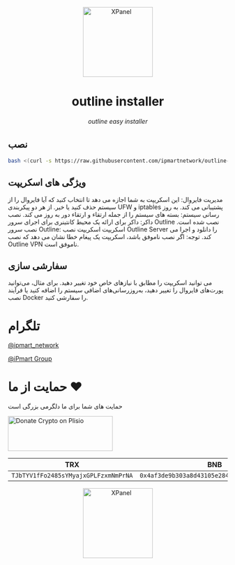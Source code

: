 <p align="center">
<picture>
<img width="160" height="160"  alt="XPanel" src="https://github.com/iPmartNetwork/iPmart-SSH/blob/main/images/logo.png">
</picture>
  </p> 
<p align="center">
<h1 align="center"/>outline installer</h1>
<h6 align="center">outline easy installer <h6>
</p>

 ## نصب

```bash
bash <(curl -s https://raw.githubusercontent.com/ipmartnetwork/outline-installer/main/installer.sh)
```


## ویژگی های اسکریپت

مدیریت فایروال: این اسکریپت به شما اجازه می دهد تا انتخاب کنید که آیا فایروال را از سیستم حذف کنید یا خیر. از هر دو پیکربندی UFW و iptables پشتیبانی می کند.
به روز رسانی سیستم: بسته های سیستم را از جمله ارتقاء و ارتقاء دور به روز می کند.
نصب داکر: داکر برای ارائه یک محیط کانتینری برای اجرای سرور Outline نصب شده است.
نصب سرور Outline: اسکریپت اسکریپت نصب Outline Server را دانلود و اجرا می کند.
توجه: اگر نصب ناموفق باشد، اسکریپت یک پیغام خطا نشان می دهد که نصب Outline VPN ناموفق است.



## سفارشی سازی

می توانید اسکریپت را مطابق با نیازهای خاص خود تغییر دهید. برای مثال، می‌توانید پورت‌های فایروال را تغییر دهید، به‌روزرسانی‌های اضافی سیستم را اضافه کنید یا فرآیند نصب Docker را سفارشی کنید.




# تلگرام

[@ipmart_network](https://t.me/ipmart_network)

[@iPmart Group](https://t.me/ipmartnetwork_gp)




 # حمایت از ما :hearts:
حمایت های شما برای ما دلگرمی بزرگی است<br> 
<p align="left">
<a href="https://plisio.net/donate/kB7QU7f7" target="_blank"><img src="https://plisio.net/img/donate/donate_light_icons_mono.png" alt="Donate Crypto on Plisio" width="240" height="80" /></a><br>
	
|                    TRX                   |                       BNB                         |                    Litecoin                       |
| ---------------------------------------- |:-------------------------------------------------:| -------------------------------------------------:|
| ```TJbTYV1fFo2485sYMyajxGPLFzxmNmPrNA``` |  ```0x4af3de9b303a8d43105e284823d95b4c600961a3``` | ```MPrkzFiNtw4Rg67bbZB6gCxa9LV87orABM``` |	

</p>	




<p align="center">
<picture>
<img width="160" height="160"  alt="XPanel" src="https://github.com/iPmartNetwork/iPmart-SSH/blob/main/images/logo.png">
</picture>
  </p> 
